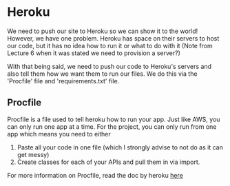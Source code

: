 # Heroku 
We need to push our site to Heroku so we can show it to the world! However, we have one problem. Heroku has space on their servers to host our code, but it has no idea how to run it or what to do with it (Note from Lecture 6 when it was stated we need to provision a server?)

With that being said, we need to push our code to Heroku's servers and also tell them how we want them to run our files. We do this via the 'Procfile' file and 'requirements.txt' file.

## Procfile
Procfile is a file used to tell heroku how to run your app. Just like AWS, you can only run one app at a time. For the project, you can only run from one app which means you need to either
1. Paste all your code in one file (which I strongly advise to not do as it can get messy)
2. Create classes for each of your APIs and pull them in via import.

For more information on Procfile, read the doc by heroku [here](https://devcenter.heroku.com/articles/procfile)
